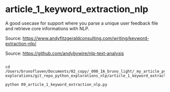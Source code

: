 # article_1_keyword_extraction_nlp

A good usecase for support where you parse a unique user feedback file and retrieve core informations with NLP.

Source: <a href="https://www.andyfitzgeraldconsulting.com/writing/keyword-extraction-nlp/" target="_blank">https://www.andyfitzgeraldconsulting.com/writing/keyword-extraction-nlp/</a>

Source: <a href="https://github.com/andybywire/nlp-text-analysis" target="_blank">https://github.com/andybywire/nlp-text-analysis</a> 


```

cd /Users/brunoflaven/Documents/02_copy/_000_IA_bruno_light/_my_article_python-explorations/git_repo_python_explorations_nlp/article_1_keyword_extraction_nlp/

python 09_article_1_keyword_extraction_nlp.py

```


